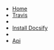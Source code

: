 <!-- docs/_sidebar.md -->

- [Home](/)
- [Travis](/serverconfig/travis.md)
- 
- [Install Docsify](/install/installdocsify)
- 
- [Api](/api/api.md)

  